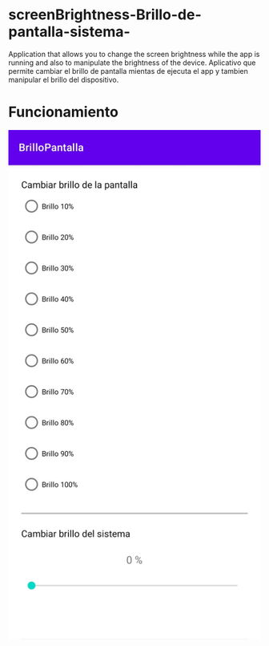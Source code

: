 # screenBrightness-Brillo-de-pantalla-sistema-
 Application that allows you to change the screen brightness while the app is running and also to manipulate the brightness of the device.  Aplicativo que permite cambiar el brillo de pantalla mientas de ejecuta el app y tambien manipular el brillo del dispositivo.
 
 # Funcionamiento
 
 ![Image text](https://github.com/CahuCode/screenBrightness-Brillo-de-pantalla-sistema-/blob/bac97f657c6480000075651667b762e8e1b42370/app/src/main/res/drawable/brillopantalla.jpg)
